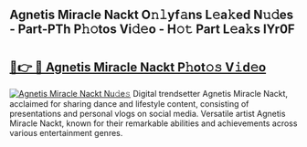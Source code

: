 ## Agnetis Miracle Nackt O𝚗𝚕yf𝚊ns L𝚎a𝚔ed N𝚞𝚍es - Part-PTh P𝚑𝚘tos Vi𝚍𝚎o - H𝚘𝚝 Part L𝚎a𝚔s IYr0F

# <h2><a href="http://kfeyos.oniu.top/?m=Agnetis+Miracle+Nackt">🔗👉 🔴 Agnetis Miracle Nackt P𝚑ot𝚘𝚜 V𝚒d𝚎o</a></h2>

[![Agnetis Miracle Nackt Nu𝚍e𝚜](https://i.imgur.com/0qMVB7G.gif)](http://kfeyos.oniu.top/?m=Agnetis+Miracle+Nackt)
Digital trendsetter Agnetis Miracle Nackt, acclaimed for sharing dance and lifestyle content, consisting of presentations and personal vlogs on social media. Versatile artist Agnetis Miracle Nackt, known for their remarkable abilities and achievements across various entertainment genres.  
